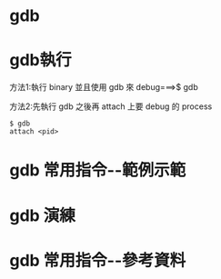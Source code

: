 # gdb

# gdb執行
方法1:執行 binary 並且使用 gdb 來 debug===>$ gdb <binary>

方法2:先執行 gdb 之後再 attach 上要 debug 的 process
```
$ gdb
attach <pid>
```
# gdb 常用指令--範例示範

# gdb 演練

# gdb 常用指令--參考資料
